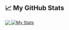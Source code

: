 ## &#x1f4c8; My GitHub Stats

<a href="https://github.com/TimPidashev/TimPidashev">
  <img align="center" src="https://github-readme-stats.vercel.app/api/top-langs/?username=TimPidashev&hide=java,html&title_color=ffffff&text_color=c9cacc&icon_color=2bbc8a&bg_color=1d1f21" />
</a>

<a href="https://github.com/TimPidashev/TimPidashev">
  <img align="center" src="https://github-readme-stats.vercel.app/api?username=TimPidashev&show_icons=true&line_height=27&count_private=true&title_color=ffffff&text_color=c9cacc&icon_color=2bbc8a&bg_color=1d1f21" alt="My Stats" />
</a>

